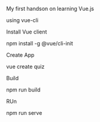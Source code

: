 My first handson on learning Vue.js

using vue-cli 

Install Vue client

npm install -g @vue/cli-init

Create App 

vue create quiz 

Build 

npm run build 

RUn

npm run serve